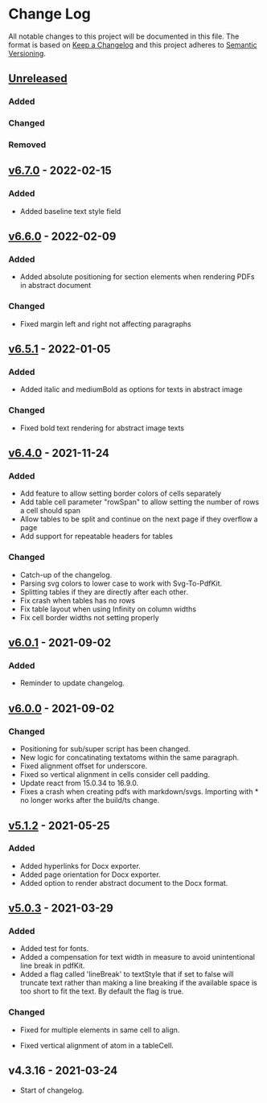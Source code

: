 # Change Log

All notable changes to this project will be documented in this file. The format is based on [Keep a Changelog](http://keepachangelog.com/) and this project adheres to [Semantic Versioning](http://semver.org/).

## [Unreleased](https://github.com/dividab/abstract-visuals/compare/abstract-document@6.7.0...master)

### Added

### Changed

### Removed

## [v6.7.0](https://github.com/dividab/abstract-visuals/compare/abstract-document@6.6.0...abstract-document@6.7.0) - 2022-02-15

### Added

- Added baseline text style field

## [v6.6.0](https://github.com/dividab/abstract-visuals/compare/abstract-document@6.5.1...abstract-document@6.6.0) - 2022-02-09

### Added

- Added absolute positioning for section elements when rendering PDFs in abstract document

### Changed

- Fixed margin left and right not affecting paragraphs

## [v6.5.1](https://github.com/dividab/abstract-visuals/compare/abstract-document@6.4.0...abstract-document@6.5.1) - 2022-01-05

### Added

- Added italic and mediumBold as options for texts in abstract image

### Changed

- Fixed bold text rendering for abstract image texts

## [v6.4.0](https://github.com/dividab/abstract-visuals/compare/abstract-document@6.0.1...abstract-document@6.4.0) - 2021-11-24

### Added

- Add feature to allow setting border colors of cells separately
- Add table cell parameter "rowSpan" to allow setting the number of rows a cell should span
- Allow tables to be split and continue on the next page if they overflow a page
- Add support for repeatable headers for tables

### Changed

- Catch-up of the changelog.
- Parsing svg colors to lower case to work with Svg-To-PdfKit.
- Splitting tables if they are directly after each other.
- Fix crash when tables has no rows
- Fix table layout when using Infinity on column widths
- Fix cell border widths not setting properly

## [v6.0.1](https://github.com/dividab/abstract-visuals/compare/abstract-document@6.0.0...abstract-document@6.0.1) - 2021-09-02

### Added

- Reminder to update changelog.

## [v6.0.0](https://github.com/dividab/abstract-visuals/compare/abstract-document@5.1.2...abstract-document@6.0.0) - 2021-09-02

### Changed

- Positioning for sub/super script has been changed.
- New logic for concatinating textatoms within the same paragraph.
- Fixed alignment offset for underscore.
- Fixed so vertical alignment in cells consider cell padding.
- Update react from 15.0.34 to 16.9.0.
- Fixes a crash when creating pdfs with markdown/svgs. Importing with \* no longer works after the build/ts change.

## [v5.1.2](https://github.com/dividab/abstract-visuals/compare/abstract-document@5.0.3...abstract-document@5.1.2) - 2021-05-25

### Added

- Added hyperlinks for Docx exporter.
- Added page orientation for Docx exporter.
- Added option to render abstract document to the Docx format.

## [v5.0.3](https://github.com/dividab/abstract-visuals/compare/abstract-document@4.3.16...abstract-document@5.0.3) - 2021-03-29

### Added

- Added test for fonts.
- Added a compensation for text width in measure to avoid unintentional line break in pdfKit.
- Added a flag called 'lineBreak' to textStyle that if set to false will truncate text rather than making a line breaking if the available space is too short to fit the text. By default the flag is true.

### Changed

- Fixed for multiple elements in same cell to align.

- Fixed vertical alignment of atom in a tableCell.

## v4.3.16 - 2021-03-24

- Start of changelog.

